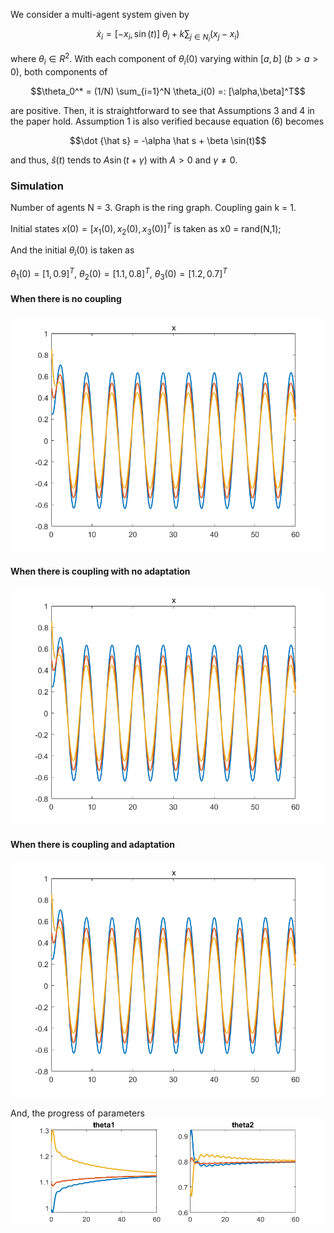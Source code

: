 We consider a multi-agent system given by

$$\dot x_i = [-x_i, \sin(t)] \; \theta_i + k \textstyle{\sum_{j \in N_i}} (x_j - x_i)$$

where $\theta_i \in R^2$.
With each component of $\theta_i(0)$ varying within $[a,b]$ ($b>a>0$), both components of 

$$\theta_0^* = (1/N) \sum_{i=1}^N \theta_i(0) =: [\alpha,\beta]^T$$

are positive.
Then, it is straightforward to see that Assumptions 3 and 4 in the paper hold. 
Assumption 1 is also verified because equation (6) becomes 

$$\dot {\hat s} = -\alpha \hat s + \beta \sin(t)$$ 

and thus, $\hat s(t)$ tends to $A \sin(t + \gamma)$ with $A>0$ and $\gamma \not = 0$.

### Simulation

Number of agents N = 3.
Graph is the ring graph.
Coupling gain k = 1.

Initial states $x(0) = [x_1(0), x_2(0), x_3(0)]^T$ is taken as
x0 = rand(N,1);

And the initial $\theta_i(0)$ is taken as

$\theta_1(0) = [1, 0.9]^T$, $\theta_2(0) = [1.1, 0.8]^T$, $\theta_3(0) = [1.2, 0.7]^T$



#### When there is no coupling
![When there is no coupling](toy1.png)

#### When there is coupling with no adaptation
![When there is coupling with no adaptation](toy1.png)

#### When there is coupling and adaptation
![When there is coupling and adaptation](toy1.png)

And, the progress of parameters
![Theta plot](theta.png)
